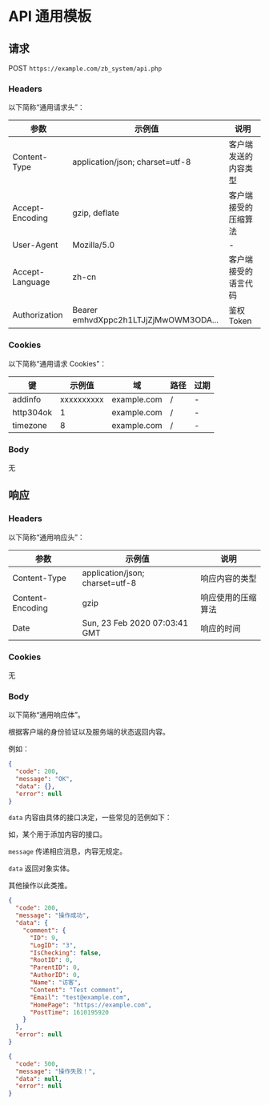# API 通用模板

## 请求

POST `https://example.com/zb_system/api.php`

### Headers

以下简称“通用请求头”：

| 参数            | 示例值                                   | 说明                 |
| --------------- | -------------------------------------- | -------------------- |
| Content-Type    | application/json; charset=utf-8        | 客户端发送的内容类型 |
| Accept-Encoding | gzip, deflate                          | 客户端接受的压缩算法 |
| User-Agent      | Mozilla/5.0                            | -                 |
| Accept-Language | zh-cn                                  | 客户端接受的语言代码 |
| Authorization   | Bearer emhvdXppc2h1LTJjZjMwOWM3ODA...  | 鉴权 Token        |

### Cookies

以下简称“通用请求 Cookies”：

| 键        | 示例值      | 域           | 路径 | 过期 |
| --------- | ---------- | ----------- | ---- | ---- |
| addinfo   | xxxxxxxxxx | example.com | /    | -    |
| http304ok | 1          | example.com | /    | -    |
| timezone  | 8          | example.com | /    | -    |

### Body

无



## 响应

### Headers

以下简称“通用响应头”：

| 参数              | 示例值                          | 说明               |
| ---------------- | ------------------------------- | ------------------ |
| Content-Type     | application/json; charset=utf-8 | 响应内容的类型     |
| Content-Encoding | gzip                            | 响应使用的压缩算法 |
| Date             | Sun, 23 Feb 2020 07:03:41 GMT   | 响应的时间         |

### Cookies

无

### Body

以下简称“通用响应体”。

根据客户端的身份验证以及服务端的状态返回内容。

例如：

```json
{
  "code": 200,
  "message": "OK",
  "data": {},
  "error": null
}
```

`data` 内容由具体的接口决定，一些常见的范例如下：

如，某个用于添加内容的接口。

`message` 传递相应消息，内容无规定。

`data` 返回对象实体。

其他操作以此类推。

```json
{
  "code": 200,
  "message": "操作成功",
  "data": {
    "comment": {
      "ID": 9,
      "LogID": "3",
      "IsChecking": false,
      "RootID": 0,
      "ParentID": 0,
      "AuthorID": 0,
      "Name": "访客",
      "Content": "Test comment",
      "Email": "test@example.com",
      "HomePage": "https://example.com",
      "PostTime": 1610195920
    }
  },
  "error": null
}
```

```json
{
  "code": 500,
  "message": "操作失败！",
  "data": null,
  "error": null
}
```
